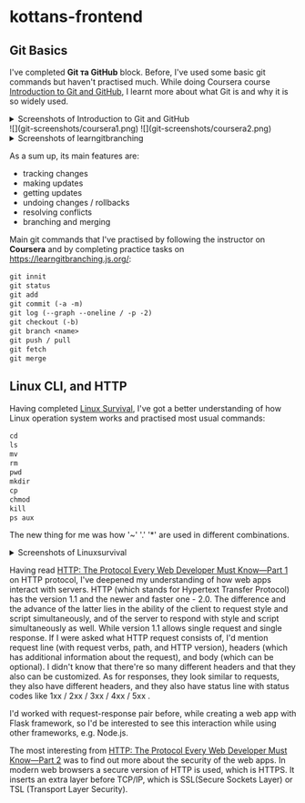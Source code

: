 # kottans-frontend

## Git Basics

I've completed **Git та GitHub** block.
Before, I've used some basic git commands but haven't practised much.
While doing Coursera course [Introduction to Git and GitHub](https://www.coursera.org/learn/introduction-git-github), I learnt more about what Git is and why it is so widely used.

<details>
    <summary>Screenshots of Introduction to Git and GitHub</summary>
        <!-- <img src="./git-screenshots/coursera1.png">
        <img scr="./git-screenshots/coursera2.png"> -->
</details>
![](git-screenshots/coursera1.png)
![](git-screenshots/coursera2.png)

<details>
    <summary>Screenshots of learngitbranching</summary>
    [learngitbranching1](/git-screenshots/learngitbranching1.png)
    [learngitbranching2](/git-screenshots/learngitbranching2.png)
</details>


As a sum up, its main features are:

* tracking changes
* making updates
* getting updates
* undoing changes / rollbacks
* resolving conflicts
* branching and merging

Main git commands that I've practised by following the instructor on **Coursera** and by completing practice tasks on <https://learngitbranching.js.org/>:

```
git innit
git status
git add
git commit (-a -m)
git log (--graph --oneline / -p -2)
git checkout (-b)
git branch <name>
git push / pull
git fetch
git merge
```

## Linux CLI, and HTTP

Having completed [Linux Survival](https://linuxsurvival.com/), I've got a better understanding of how Linux operation system works and practised most usual commands:

```
cd
ls
mv
rm
pwd
mkdir
cp
chmod
kill
ps aux
```

The new thing for me was how '~' '.' '*' are used in different combinations.
<details>
    <summary>Screenshots of Linuxsurvival</summary>
    [Linuxsurvival1](/task_linux_cli/linux1.png)
    [Linuxsurvival2](/task_linux_cli/linux2.png)
    [Linuxsurvival3](/task_linux_cli/linux3.png)
    [Linuxsurvival4](/task_linux_cli/linux4.png)
</details>
<p></p>

Having read [HTTP: The Protocol Every Web Developer Must Know—Part 1](https://code.tutsplus.com/tutorials/http-the-protocol-every-web-developer-must-know-part-1--net-31177?ec_unit=translation-info-language) on HTTP protocol, I've deepened my understanding of how web apps interact with servers.
HTTP (which stands for Hypertext Transfer Protocol) has the version 1.1 and the newer and faster one - 2.0. The difference and the advance of the latter lies in the ability of the client to request style and script simultaneously, and of the server to respond with style and script simultaneously as well. While version 1.1 allows single request and single response.
If I were asked what HTTP request consists of, I'd mention request line (with request verbs, path, and HTTP version), headers (which has additional information about the request), and body (which can be optional). I didn't know that there're so many different headers and that they also can be customized.
As for responses, they look similar to requests, they also have different headers, and they also have status line with status codes like 1xx / 2xx / 3xx / 4xx / 5xx .

I'd worked with request-response pair before, while creating a web app with Flask framework, so I'd be interested to see this interaction while using other frameworks, e.g. Node.js.

The most interesting from [HTTP: The Protocol Every Web Developer Must Know—Part 2](https://code.tutsplus.com/tutorials/http-the-protocol-every-web-developer-must-know-part-2--net-31155?ec_unit=translation-info-language#persistent-connection) was to find out more about the security of the web apps.
In modern web browsers a secure version of HTTP is used, which is HTTPS. It inserts an extra layer before TCP/IP, which is SSL(Secure Sockets Layer) or TSL (Transport Layer Security).
